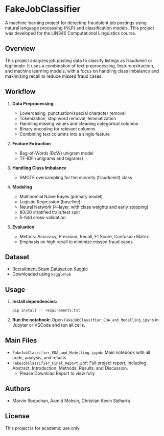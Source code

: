 # FakeJobClassifier

A machine learning project for detecting fraudulent job postings using natural language processing (NLP) and classification models. This project was developed for the LIN340 Computational Linguistics course.

## Overview
This project analyzes job posting data to classify listings as fraudulent or legitimate. It uses a combination of text preprocessing, feature extraction, and machine learning models, with a focus on handling class imbalance and maximizing recall to reduce missed fraud cases.

## Workflow

1. **Data Preprocessing**
   - Lowercasing, punctuation/special character removal
   - Tokenization, stop word removal, lemmatization
   - Handling missing values and cleaning categorical columns
   - Binary encoding for relevant columns
   - Combining text columns into a single feature

2. **Feature Extraction**
   - Bag-of-Words (BoW) unigram model
   - TF-IDF (unigrams and bigrams)

3. **Handling Class Imbalance**
   - SMOTE oversampling for the minority (fraudulent) class

4. **Modeling**
   - Multinomial Naive Bayes (primary model)
   - Logistic Regression (baseline)
   - Neural Network (4-layer, with class weights and early stopping)
   - 80/20 stratified train/test split
   - 5-fold cross-validation

5. **Evaluation**
   - Metrics: Accuracy, Precision, Recall, F1 Score, Confusion Matrix
   - Emphasis on high recall to minimize missed fraud cases

## Dataset
- [Recruitment Scam Dataset on Kaggle](https://www.kaggle.com/datasets/amruthjithrajvr/recruitment-scam)
- Downloaded using `kagglehub`

## Usage

1. **Install dependencies:**
   ```bash
   pip install -r requirements.txt
   ```
2. **Run the notebook:**
   Open `FakeJobClassifier_EDA_and_Modelling.ipynb` in Jupyter or VSCode and run all cells.

## Main Files
- `FakeJobClassifier_EDA_and_Modelling.ipynb`: Main notebook with all code, analysis, and results.
- `FakeJobClassifier_Final_Report.pdf`: Full project report, including Abstract, Introduction, Methods, Results, and Discussion.
   - Please Download Report to view fully

## Authors
- Marvin Roopchan, Aamid Mohsin, Christian Kevin Sidharta

## License
This project is for academic use only. 